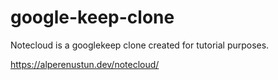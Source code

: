 # google-keep-clone

Notecloud is a googlekeep clone created for tutorial purposes.

https://alperenustun.dev/notecloud/
